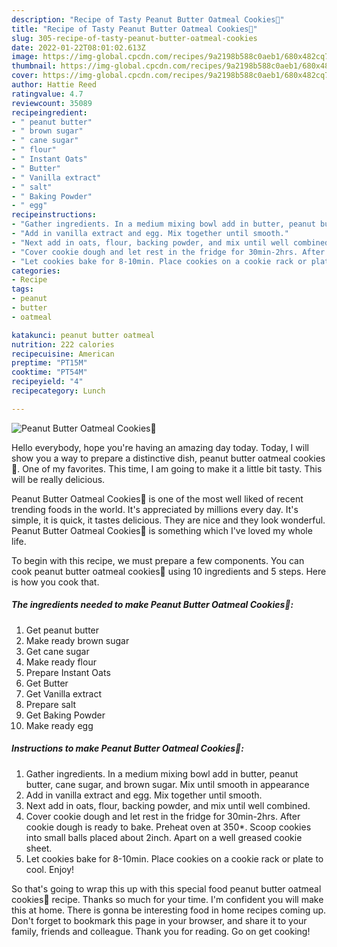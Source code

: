 ```yaml
---
description: "Recipe of Tasty Peanut Butter Oatmeal Cookies🍪"
title: "Recipe of Tasty Peanut Butter Oatmeal Cookies🍪"
slug: 305-recipe-of-tasty-peanut-butter-oatmeal-cookies
date: 2022-01-22T08:01:02.613Z
image: https://img-global.cpcdn.com/recipes/9a2198b588c0aeb1/680x482cq70/peanut-butter-oatmeal-cookies-recipe-main-photo.jpg
thumbnail: https://img-global.cpcdn.com/recipes/9a2198b588c0aeb1/680x482cq70/peanut-butter-oatmeal-cookies-recipe-main-photo.jpg
cover: https://img-global.cpcdn.com/recipes/9a2198b588c0aeb1/680x482cq70/peanut-butter-oatmeal-cookies-recipe-main-photo.jpg
author: Hattie Reed
ratingvalue: 4.7
reviewcount: 35089
recipeingredient:
- " peanut butter"
- " brown sugar"
- " cane sugar"
- " flour"
- " Instant Oats"
- " Butter"
- " Vanilla extract"
- " salt"
- " Baking Powder"
- " egg"
recipeinstructions:
- "Gather ingredients. In a medium mixing bowl add in butter, peanut butter, cane sugar, and brown sugar. Mix until smooth in appearance"
- "Add in vanilla extract and egg. Mix together until smooth."
- "Next add in oats, flour, backing powder, and mix until well combined."
- "Cover cookie dough and let rest in the fridge for 30min-2hrs. After cookie dough is ready to bake. Preheat oven at 350*. Scoop cookies into small balls placed about 2inch. Apart on a well greased cookie sheet."
- "Let cookies bake for 8-10min. Place cookies on a cookie rack or plate to cool. Enjoy!"
categories:
- Recipe
tags:
- peanut
- butter
- oatmeal

katakunci: peanut butter oatmeal 
nutrition: 222 calories
recipecuisine: American
preptime: "PT15M"
cooktime: "PT54M"
recipeyield: "4"
recipecategory: Lunch

---
```



![Peanut Butter Oatmeal Cookies🍪](https://img-global.cpcdn.com/recipes/9a2198b588c0aeb1/680x482cq70/peanut-butter-oatmeal-cookies-recipe-main-photo.jpg)

Hello everybody, hope you're having an amazing day today. Today, I will show you a way to prepare a distinctive dish, peanut butter oatmeal cookies🍪. One of my favorites. This time, I am going to make it a little bit tasty. This will be really delicious.



Peanut Butter Oatmeal Cookies🍪 is one of the most well liked of recent trending foods in the world. It's appreciated by millions every day. It's simple, it is quick, it tastes delicious. They are nice and they look wonderful. Peanut Butter Oatmeal Cookies🍪 is something which I've loved my whole life.


To begin with this recipe, we must prepare a few components. You can cook peanut butter oatmeal cookies🍪 using 10 ingredients and 5 steps. Here is how you cook that.

<!--inarticleads1-->

##### The ingredients needed to make Peanut Butter Oatmeal Cookies🍪:

1. Get  peanut butter
1. Make ready  brown sugar
1. Get  cane sugar
1. Make ready  flour
1. Prepare  Instant Oats
1. Get  Butter
1. Get  Vanilla extract
1. Prepare  salt
1. Get  Baking Powder
1. Make ready  egg




<!--inarticleads2-->

##### Instructions to make Peanut Butter Oatmeal Cookies🍪:

1. Gather ingredients. In a medium mixing bowl add in butter, peanut butter, cane sugar, and brown sugar. Mix until smooth in appearance
1. Add in vanilla extract and egg. Mix together until smooth.
1. Next add in oats, flour, backing powder, and mix until well combined.
1. Cover cookie dough and let rest in the fridge for 30min-2hrs. After cookie dough is ready to bake. Preheat oven at 350*. Scoop cookies into small balls placed about 2inch. Apart on a well greased cookie sheet.
1. Let cookies bake for 8-10min. Place cookies on a cookie rack or plate to cool. Enjoy!




So that's going to wrap this up with this special food peanut butter oatmeal cookies🍪 recipe. Thanks so much for your time. I'm confident you will make this at home. There is gonna be interesting food in home recipes coming up. Don't forget to bookmark this page in your browser, and share it to your family, friends and colleague. Thank you for reading. Go on get cooking!
